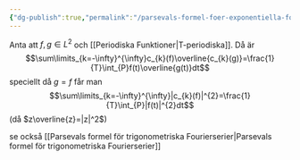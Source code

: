 ```yaml
---
{"dg-publish":true,"permalink":"/parsevals-formel-foer-exponentiella-fourierserier/","tags":["funktionsteori"]}
---
```


Anta att $f, g \in L^{2}$ och [[Periodiska Funktioner\|T-periodiska]]. Då är
$$\sum\limits_{k=-\infty}^{\infty}c_{k}(f)\overline{c_{k}(g)}=\frac{1}{T}\int_{P}f(t)\overline{g(t)}dt$$
speciellt då $g=f$ får man
$$\sum\limits_{k=-\infty}^{\infty}|c_{k}(f)|^{2}=\frac{1}{T}\int_{P}|f(t)|^{2}dt$$
(då $z\overline{z}=|z|^2$)

se också [[Parsevals formel för trigonometriska Fourierserier\|Parsevals formel för trigonometriska Fourierserier]]
